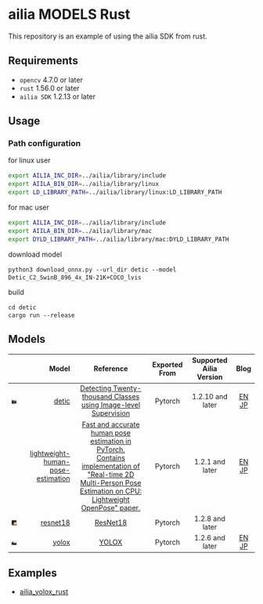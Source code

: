 # ailia MODELS Rust

This repository is an example of using the ailia SDK from rust.

## Requirements
* `opencv` 4.7.0 or later
* `rust` 1.56.0 or later
* `ailia SDK` 1.2.13 or later

## Usage

### Path configuration

for linux user
```bash
export AILIA_INC_DIR=../ailia/library/include
export AIILA_BIN_DIR=../ailia/library/linux
export LD_LIBRARY_PATH=../ailia/library/linux:LD_LIBRARY_PATH
```

for mac user
```bash
export AILIA_INC_DIR=../ailia/library/include
export AIILA_BIN_DIR=../ailia/library/mac
export DYLD_LIBRARY_PATH=../ailia/library/mac:DYLD_LIBRARY_PATH
```

download model

```
python3 download_onnx.py --url_dir detic --model Detic_C2_SwinB_896_4x_IN-21K+COCO_lvis
```

build
```
cd detic
cargo run --release
```

## Models

| | Model | Reference | Exported From | Supported Ailia Version | Blog |
|:-----------|------------:|:------------:|:------------:|:------------:|:------------:|
 [<img src="./detic/desk.jpg" width=128px>](/detic/) | [detic](/detic/) | [Detecting Twenty-thousand Classes using Image-level Supervision](https://github.com/facebookresearch/Detic) | Pytorch | 1.2.10 and later | [EN](https://medium.com/p/49cba412b7d4) [JP](https://medium.com/axinc/detic-21k%E3%82%AF%E3%83%A9%E3%82%B9%E3%82%92%E9%AB%98%E7%B2%BE%E5%BA%A6%E3%81%AB%E3%82%BB%E3%82%B0%E3%83%A1%E3%83%B3%E3%83%86%E3%83%BC%E3%82%B7%E3%83%A7%E3%83%B3%E3%81%A7%E3%81%8D%E3%82%8B%E7%89%A9%E4%BD%93%E6%A4%9C%E5%87%BA%E3%83%A2%E3%83%87%E3%83%AB-1b8f777ee89a) |
| |[lightweight-human-pose-estimation](/pose_estimation/) | [Fast and accurate human pose estimation in PyTorch.<br/>Contains implementation of <br/>"Real-time 2D Multi-Person Pose Estimation on CPU: Lightweight OpenPose" paper.](https://github.com/Daniil-Osokin/lightweight-human-pose-estimation.pytorch) | Pytorch | 1.2.1 and later | [EN](https://medium.com/axinc-ai/lightweighthumanpose-a-machine-learning-model-for-fast-multi-person-skeleton-detection-631c042bed50) [JP](https://medium.com/axinc/lightweighthumanpose-%E9%AB%98%E9%80%9F%E3%81%AB%E8%A4%87%E6%95%B0%E4%BA%BA%E3%81%AE%E9%AA%A8%E6%A0%BC%E3%82%92%E6%A4%9C%E5%87%BA%E3%81%99%E3%82%8B%E6%A9%9F%E6%A2%B0%E5%AD%A6%E7%BF%92%E3%83%A2%E3%83%87%E3%83%AB-bc34d420e6e2) |
| [<img src="./resnet18_ailia_classifier/pizza.jpg" width=128px>](/resnet18_ailia_classifier/) | [resnet18](/resnet18_ailia_classifier/) | [ResNet18]( https://pytorch.org/vision/main/generated/torchvision.models.resnet18.html) | Pytorch | 1.2.8 and later | |
| [<img src="./yolox/tmp.png" width=128px>](/yolox/) | [yolox](/yolox/) | [YOLOX](https://github.com/Megvii-BaseDetection/YOLOX) | Pytorch | 1.2.6 and later | [EN](https://medium.com/axinc-ai/yolox-object-detection-model-exceeding-yolov5-d6cea6d3c4bc) [JP](https://medium.com/axinc/yolox-yolov5%E3%82%92%E8%B6%85%E3%81%88%E3%82%8B%E7%89%A9%E4%BD%93%E6%A4%9C%E5%87%BA%E3%83%A2%E3%83%87%E3%83%AB-e9706e15fef2) |

## Examples

- [ailia_yolox_rust](https://github.com/axinc-ai/ailia_yolox_rust)